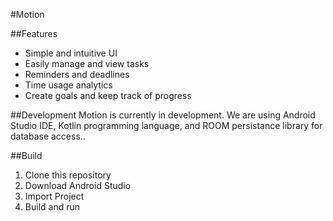 #Motion

##Features
- Simple and intuitive UI
- Easily manage and view tasks
- Reminders and deadlines
- Time usage analytics
- Create goals and keep track of progress

##Development
Motion is currently in development. 
We are using Android Studio IDE, Kotlin programming language, and ROOM persistance library for database access.. 

##Build
1. Clone this repository
2. Download Android Studio
3. Import Project
4. Build and run
